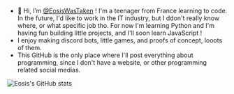 - 👋 Hi, I’m [@EosisWasTaken](http://eosiswastaken.github.io) ! I'm a teenager from France learning to code. In the future, I'd like to work in the IT industry, but I ddon't really know where, or what specific job tho. For now I'm learning Python and I'm having fun building little projects, and I'll soon learn JavaScript ! 
- I enjoy making discord bots, little games, and proofs of concept, looots of them.
- This GitHub is the only place where I'll post everything about programming, since I don't have a website, or other programming related social medias. 

![Eosis's GitHub stats](https://github-readme-stats.vercel.app/api?username=eosiswastaken&show_icons=true&count_private=true&theme=codeSTACKr)
